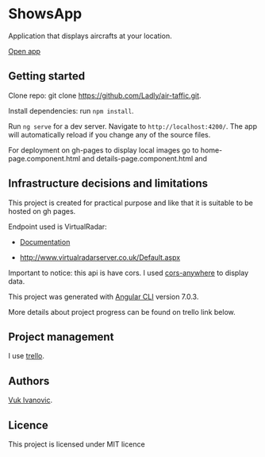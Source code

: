 # ShowsApp

Application that displays aircrafts at your location.

[Open app](https://ladly.github.io/air-traffic/)

## Getting started

Clone repo: git clone https://github.com/Ladly/air-taffic.git.

Install dependencies: run `npm install`.

Run `ng serve` for a dev server. Navigate to `http://localhost:4200/`. The app will automatically reload if you change any of the source files.

For deployment on gh-pages to display local images go to home-page.component.html and details-page.component.html and  

## Infrastructure decisions and limitations

This project is created for practical purpose and like that it is suitable to be hosted on gh pages.

Endpoint used is VirtualRadar:

- [Documentation](http://www.virtualradarserver.co.uk/Documentation/Formats/AircraftList.aspx)

- http://www.virtualradarserver.co.uk/Default.aspx

Important to notice: this api is have cors. I used [cors-anywhere](https://cors-anywhere.herokuapp.com/) to display data.

This project was generated with [Angular CLI](https://github.com/angular/angular-cli) version 7.0.3.

More details about project progress can be found on trello link below.

## Project management

I use [trello](https://trello.com/b/JZYdAwP3).

## Authors

[Vuk Ivanovic](https://www.linkedin.com/in/vuk-ivanovic/).

## Licence

This project is licensed under MIT licence
